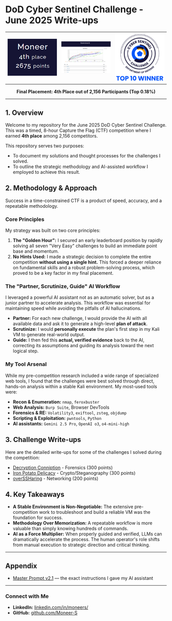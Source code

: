 # DoD Cyber Sentinel Challenge - June 2025 Write-ups

<p align="center">
  <table>
    <tr>
      <td><img src="images/placement.png" alt="Final Placement" width="300"></td>
      <td><img src="images/scoreboard.png" alt="4th Place Result" width="300"></td>
      <td><img src="images/top10_badge.png" alt="Top 10 Winner Badge" width="300"></td>
    </tr>
  </table>
</p>
<p align="center">
  <strong>Final Placement: 4th Place out of 2,156 Participants (Top 0.18%)</strong>
</p>

---

## 1. Overview

Welcome to my repository for the June 2025 DoD Cyber Sentinel Challenge. This was a timed, 8-hour Capture the Flag (CTF) competition where I earned **4th place** among 2,156 competitors.

This repository serves two purposes:
*   To document my solutions and thought processes for the challenges I solved.
*   To outline the strategic methodology and AI-assisted workflow I employed to achieve this result.

## 2. Methodology & Approach

Success in a time-constrained CTF is a product of speed, accuracy, and a repeatable methodology.

### Core Principles
My strategy was built on two core principles:
1.  **The "Golden Hour":** I secured an early leaderboard position by rapidly solving all seven "Very Easy" challenges to build an immediate point base and momentum.
2.  **No Hints Used:** I made a strategic decision to complete the entire competition **without using a single hint.** This forced a deeper reliance on fundamental skills and a robust problem-solving process, which proved to be a key factor in my final placement.

### The "Partner, Scrutinize, Guide" AI Workflow
I leveraged a powerful AI assistant not as an automatic solver, but as a junior partner to accelerate analysis. This workflow was essential for maintaining speed while avoiding the pitfalls of AI hallucinations.
*   **Partner:** For each new challenge, I would provide the AI with all available data and ask it to generate a high-level **plan of attack**.
*   **Scrutinize:** I would **personally execute** the plan's first step in my Kali VM to generate real-world output.
*   **Guide:** I then fed this **actual, verified evidence** back to the AI, correcting its assumptions and guiding its analysis toward the next logical step.

### My Tool Arsenal
While my pre-competition research included a wide range of specialized web tools, I found that the challenges were best solved through direct, hands-on analysis within a stable Kali environment. My most-used tools were:
*   **Recon & Enumeration:** `nmap`, `feroxbuster`
*   **Web Analysis:** `Burp Suite`, Browser DevTools
*   **Forensics & RE:** `Volatility3`, `exiftool`, `zsteg`, `objdump`
*   **Scripting & Exploitation:** `pwntools`, `Python`
*   **AI assistants:** `Gemini 2.5 Pro`, `OpenAI o3`, `o4-mini-high`

## 3. Challenge Write-ups

Here are the detailed write-ups for some of the challenges I solved during the competition:

- [Decryption Conniption](writeups/decryption_conniption.md) - Forensics (300 points)
- [Iron Potato Delicacy](writeups/iron_potato_delicacy.md) - Crypto/Steganography (300 points)
- [overSSHaring](writeups/over_ssharing.md) - Networking (200 points)



## 4. Key Takeaways

*   **A Stable Environment is Non-Negotiable:** The extensive pre-competition work to troubleshoot and build a reliable VM was the foundation for success.
*   **Methodology Over Memorization:** A repeatable workflow is more valuable than simply knowing hundreds of commands.
*   **AI as a Force Multiplier:** When properly guided and verified, LLMs can dramatically accelerate the process. The human operator's role shifts from manual execution to strategic direction and critical thinking.

---

## Appendix

*   [Master Prompt v2.1](docs/master_prompt.md) — the exact instructions I gave my AI assistant

---

### Connect with Me
*   **LinkedIn:** [linkedin.com/in/moneers/](https://www.linkedin.com/in/moneers/)
*   **GitHub:** [github.com/Moneer-S](https://github.com/Moneer-S)
